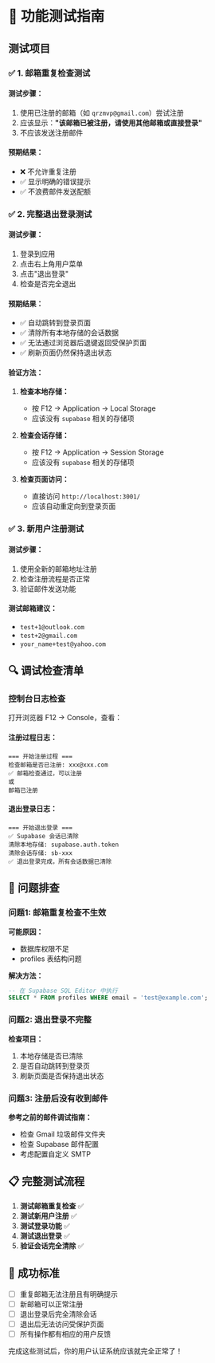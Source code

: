 # 🧪 功能测试指南

## 测试项目

### ✅ 1. 邮箱重复检查测试

#### 测试步骤：
1. 使用已注册的邮箱（如 `qrzmvp@gmail.com`）尝试注册
2. 应该显示：**"该邮箱已被注册，请使用其他邮箱或直接登录"**
3. 不应该发送注册邮件

#### 预期结果：
- ❌ 不允许重复注册
- ✅ 显示明确的错误提示
- ✅ 不浪费邮件发送配额

### ✅ 2. 完整退出登录测试

#### 测试步骤：
1. 登录到应用
2. 点击右上角用户菜单
3. 点击"退出登录"
4. 检查是否完全退出

#### 预期结果：
- ✅ 自动跳转到登录页面
- ✅ 清除所有本地存储的会话数据
- ✅ 无法通过浏览器后退键返回受保护页面
- ✅ 刷新页面仍然保持退出状态

#### 验证方法：
1. **检查本地存储：**
   - 按 F12 → Application → Local Storage
   - 应该没有 `supabase` 相关的存储项

2. **检查会话存储：**
   - 按 F12 → Application → Session Storage
   - 应该没有 `supabase` 相关的存储项

3. **检查页面访问：**
   - 直接访问 `http://localhost:3001/`
   - 应该自动重定向到登录页面

### ✅ 3. 新用户注册测试

#### 测试步骤：
1. 使用全新的邮箱地址注册
2. 检查注册流程是否正常
3. 验证邮件发送功能

#### 测试邮箱建议：
- `test+1@outlook.com`
- `test+2@gmail.com`  
- `your_name+test@yahoo.com`

## 🔍 调试检查清单

### 控制台日志检查
打开浏览器 F12 → Console，查看：

#### 注册过程日志：
```
=== 开始注册过程 ===
检查邮箱是否已注册: xxx@xxx.com
✅ 邮箱检查通过，可以注册
或
邮箱已注册
```

#### 退出登录日志：
```
=== 开始退出登录 ===
✅ Supabase 会话已清除
清除本地存储: supabase.auth.token
清除会话存储: sb-xxx
✅ 退出登录完成，所有会话数据已清除
```

## 🚨 问题排查

### 问题1: 邮箱重复检查不生效
**可能原因：**
- 数据库权限不足
- profiles 表结构问题

**解决方法：**
```sql
-- 在 Supabase SQL Editor 中执行
SELECT * FROM profiles WHERE email = 'test@example.com';
```

### 问题2: 退出登录不完整
**检查项目：**
1. 本地存储是否已清除
2. 是否自动跳转到登录页
3. 刷新页面是否保持退出状态

### 问题3: 注册后没有收到邮件
**参考之前的邮件调试指南：**
- 检查 Gmail 垃圾邮件文件夹
- 检查 Supabase 邮件配置
- 考虑配置自定义 SMTP

## 📋 完整测试流程

1. **测试邮箱重复检查** ✅
2. **测试新用户注册** ✅  
3. **测试登录功能** ✅
4. **测试退出登录** ✅
5. **验证会话完全清除** ✅

## 🎯 成功标准

- [ ] 重复邮箱无法注册且有明确提示
- [ ] 新邮箱可以正常注册
- [ ] 退出登录后完全清除会话
- [ ] 退出后无法访问受保护页面
- [ ] 所有操作都有相应的用户反馈

完成这些测试后，你的用户认证系统应该就完全正常了！
